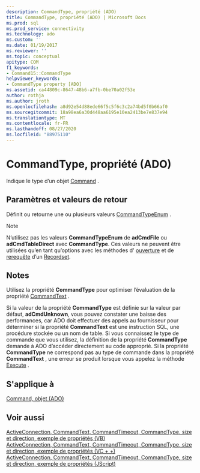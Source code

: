 ```yaml
---
description: CommandType, propriété (ADO)
title: CommandType, propriété (ADO) | Microsoft Docs
ms.prod: sql
ms.prod_service: connectivity
ms.technology: ado
ms.custom: ''
ms.date: 01/19/2017
ms.reviewer: ''
ms.topic: conceptual
apitype: COM
f1_keywords:
- Command15::CommandType
helpviewer_keywords:
- CommandType property [ADO]
ms.assetid: ca44809c-8647-48b6-a7fb-0be70a02f53e
author: rothja
ms.author: jroth
ms.openlocfilehash: a8d92e54d88ede66f5c5f6c3c2a74bd5f0b66af0
ms.sourcegitcommit: 18a98ea6a30d448aa6195e10ea2413be7e837e94
ms.translationtype: MT
ms.contentlocale: fr-FR
ms.lasthandoff: 08/27/2020
ms.locfileid: "88975110"
---
```

# <a name="commandtype-property-ado"></a>CommandType, propriété (ADO)
Indique le type d’un objet [Command](./command-object-ado.md) .  
  
## <a name="settings-and-return-values"></a>Paramètres et valeurs de retour  
 Définit ou retourne une ou plusieurs valeurs [CommandTypeEnum](./commandtypeenum.md) .  
  
> [!NOTE]
>  N’utilisez pas les valeurs **CommandTypeEnum** de **adCmdFile** ou **adCmdTableDirect** avec **CommandType**. Ces valeurs ne peuvent être utilisées qu’en tant qu’options avec les méthodes d' [ouverture](./open-method-ado-recordset.md) et de [rerequête](./requery-method.md) d’un [Recordset](./recordset-object-ado.md).  
  
## <a name="remarks"></a>Notes  
 Utilisez la propriété **CommandType** pour optimiser l’évaluation de la propriété [CommandText](./commandtext-property-ado.md) .  
  
 Si la valeur de la propriété **CommandType** est définie sur la valeur par défaut, **adCmdUnknown**, vous pouvez constater une baisse des performances, car ADO doit effectuer des appels au fournisseur pour déterminer si la propriété **CommandText** est une instruction SQL, une procédure stockée ou un nom de table. Si vous connaissez le type de commande que vous utilisez, la définition de la propriété **CommandType** demande à ADO d’accéder directement au code approprié. Si la propriété **CommandType** ne correspond pas au type de commande dans la propriété **CommandText** , une erreur se produit lorsque vous appelez la méthode [Execute](./execute-method-ado-command.md) .  
  
## <a name="applies-to"></a>S'applique à  
 [Command, objet (ADO)](./command-object-ado.md)  
  
## <a name="see-also"></a>Voir aussi  
 [ActiveConnection, CommandText, CommandTimeout, CommandType, size et direction, exemple de propriétés (VB)](./activeconnection-commandtext-commandtimeout-commandtype-size-example-vb.md)   
 [ActiveConnection, CommandText, CommandTimeout, CommandType, size et direction, exemple de propriétés (VC + +)](./activeconnection-commandtext-commandtimeout-commandtype-size-example-vc.md)   
 [ActiveConnection, CommandText, CommandTimeout, CommandType, size et direction, exemple de propriétés (JScript)](./activeconnection-commandtext-timeout-type-size-example-jscript.md)